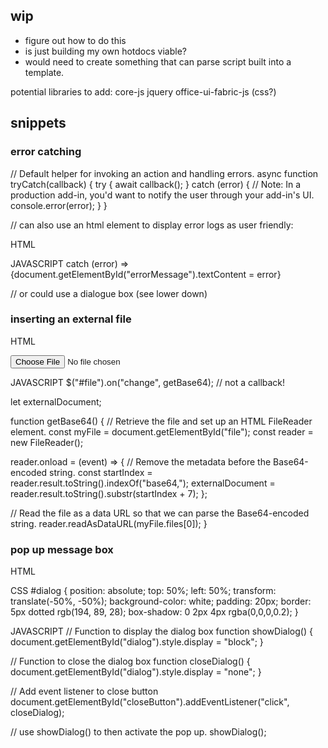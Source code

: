 ## wip
- figure out how to do this
- is just building my own hotdocs viable?
- would need to create something that can parse script built into a template.

potential libraries to add:
core-js
jquery
office-ui-fabric-js (css?)

## snippets
### error catching

// Default helper for invoking an action and handling errors.
async function tryCatch(callback) {
  try {
    await callback();
  } catch (error) {
    // Note: In a production add-in, you'd want to notify the user through your add-in's UI.
    console.error(error);
  }
}

// can also use an html element to display error logs as user friendly:

HTML
<div id="errorMessage"></div>
JAVASCRIPT
catch (error) => {document.getElementById("errorMessage").textContent = error}

// or could use a dialogue box (see lower down)

### inserting an external file

HTML
<form>
	<input type="file" id="file" />
</form> 

JAVASCRIPT
$("#file").on("change", getBase64); // not a callback!

let externalDocument;

function getBase64() {
  // Retrieve the file and set up an HTML FileReader element.
  const myFile = <HTMLInputElement>document.getElementById("file");
  const reader = new FileReader();

  reader.onload = (event) => {
    // Remove the metadata before the Base64-encoded string.
    const startIndex = reader.result.toString().indexOf("base64,");
    externalDocument = reader.result.toString().substr(startIndex + 7);
  };

  // Read the file as a data URL so that we can parse the Base64-encoded string.
  reader.readAsDataURL(myFile.files[0]);
}

### pop up message box

HTML
<div id="dialog" style="display: none;">
	<p>This is a custom dialog box!</p>
	<button id="closeButton">Close</button>
</div>

CSS
#dialog {
    position: absolute;
    top: 50%;
    left: 50%;
    transform: translate(-50%, -50%);
    background-color: white;
    padding: 20px;
    border: 5px dotted rgb(194, 89, 28);
    box-shadow: 0 2px 4px rgba(0,0,0,0.2);
}

JAVASCRIPT
// Function to display the dialog box
function showDialog() {
  document.getElementById("dialog").style.display = "block";
}

// Function to close the dialog box
function closeDialog() {
  document.getElementById("dialog").style.display = "none";
}

// Add event listener to close button
document.getElementById("closeButton").addEventListener("click", closeDialog);

// use showDialog() to then activate the pop up.
showDialog();